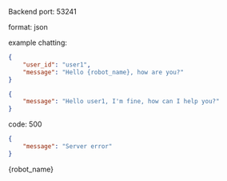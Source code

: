 Backend port: 53241

format: json

example chatting:
```json
{
    "user_id": "user1",
    "message": "Hello {robot_name}, how are you?"
}
```
```json
{
    "message": "Hello user1, I'm fine, how can I help you?"
}
```

code: 500
```json
{
    "message": "Server error"
}
```



{robot_name}